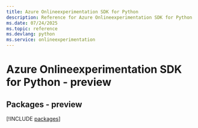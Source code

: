 ```yaml
---
title: Azure Onlineexperimentation SDK for Python
description: Reference for Azure Onlineexperimentation SDK for Python
ms.date: 07/24/2025
ms.topic: reference
ms.devlang: python
ms.service: onlineexperimentation
---
```

# Azure Onlineexperimentation SDK for Python - preview
## Packages - preview
[!INCLUDE [packages](onlineexperimentation-index.md)]